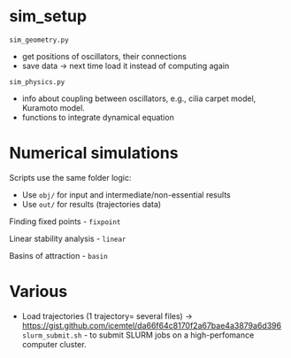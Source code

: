 

# sim_setup

`sim_geometry.py`
- get positions of oscillators, their connections
- save data -> next time load it instead of computing again

`sim_physics.py`
- info about coupling between oscillators, e.g., cilia carpet model, Kuramoto model.
- functions to integrate dynamical equation


# Numerical simulations

Scripts use the same folder logic:
- Use `obj/` for input and intermediate/non-essential results
- Use `out/` for results (trajectories data)


Finding fixed points - `fixpoint`

Linear stability analysis - `linear`

Basins of attraction - `basin`



# Various

- Load trajectories (1 trajectory= several files) -> https://gist.github.com/icemtel/da66f64c8170f2a67bae4a3879a6d396
`slurm_submit.sh` - to submit SLURM jobs on a high-perfomance computer cluster.